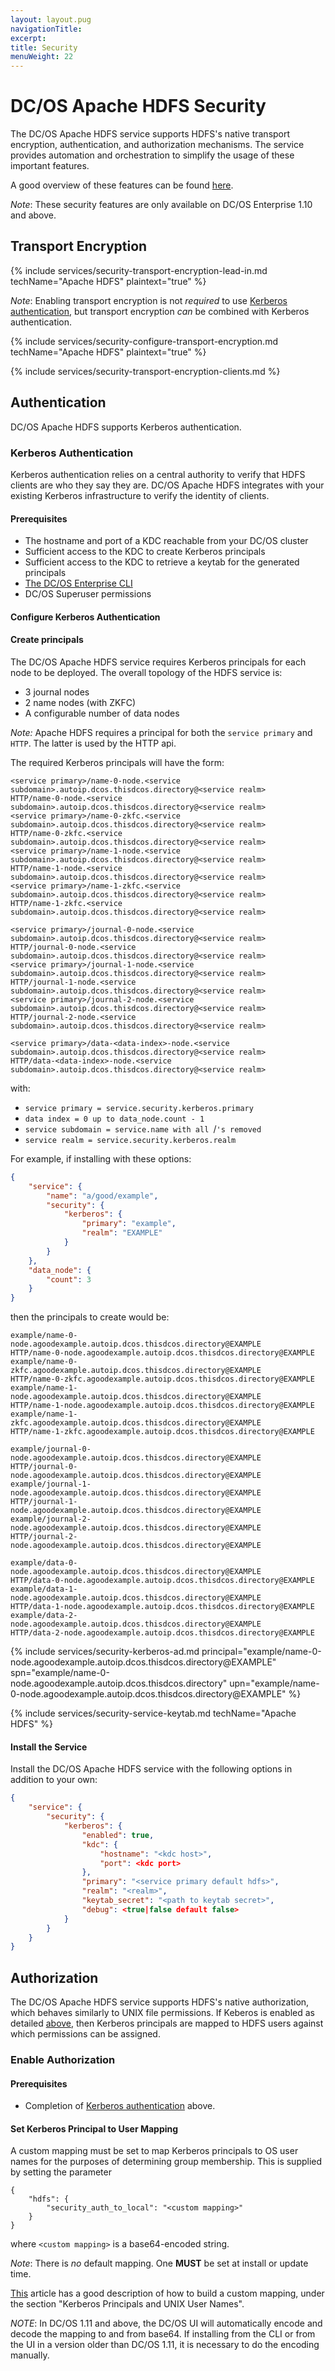 ```yaml
---
layout: layout.pug
navigationTitle:
excerpt:
title: Security
menuWeight: 22
---
```


# DC/OS Apache HDFS Security

The DC/OS Apache HDFS service supports HDFS's native transport encryption, authentication, and authorization mechanisms. The service provides automation and orchestration to simplify the usage of these important features.

A good overview of these features can be found [here](https://hadoop.apache.org/docs/r2.6.0/hadoop-project-dist/hadoop-common/SecureMode.html).

*Note*: These security features are only available on DC/OS Enterprise 1.10 and above.

## Transport Encryption

{% include services/security-transport-encryption-lead-in.md
    techName="Apache HDFS" plaintext="true" %}

*Note*: Enabling transport encryption is not _required_ to use [Kerberos authentication](#kerberos-authentication), but transport encryption _can_ be combined with Kerberos authentication.

{% include services/security-configure-transport-encryption.md
    techName="Apache HDFS" plaintext="true" %}

{% include services/security-transport-encryption-clients.md %}

<!--
TO BE CONFIRMED
*Note*: It is possible to update a running DC/OS Apache HDFS service to enable transport encryption after initial installation, but the service may be unavilable during the transition. Additionally, your HDFS clients will need to be reconfigured unless `service.security.transport_encryption.allow_plaintext` is set to true. -->

## Authentication

DC/OS Apache HDFS supports Kerberos authentication.

### Kerberos Authentication

Kerberos authentication relies on a central authority to verify that HDFS clients are who they say they are. DC/OS Apache HDFS integrates with your existing Kerberos infrastructure to verify the identity of clients.

#### Prerequisites
- The hostname and port of a KDC reachable from your DC/OS cluster
- Sufficient access to the KDC to create Kerberos principals
- Sufficient access to the KDC to retrieve a keytab for the generated principals
- [The DC/OS Enterprise CLI](https://docs.mesosphere.com/latest/cli/enterprise-cli/#installing-the-dcos-enterprise-cli)
- DC/OS Superuser permissions

#### Configure Kerberos Authentication

#### Create principals

The DC/OS Apache HDFS service requires Kerberos principals for each node to be deployed. The overall topology of the HDFS service is:
- 3 journal nodes
- 2 name nodes (with ZKFC)
- A configurable number of data nodes

*Note:* Apache HDFS requires a principal for both the `service primary` and `HTTP`. The latter is used by the HTTP api.

The required Kerberos principals will have the form:
```
<service primary>/name-0-node.<service subdomain>.autoip.dcos.thisdcos.directory@<service realm>
HTTP/name-0-node.<service subdomain>.autoip.dcos.thisdcos.directory@<service realm>
<service primary>/name-0-zkfc.<service subdomain>.autoip.dcos.thisdcos.directory@<service realm>
HTTP/name-0-zkfc.<service subdomain>.autoip.dcos.thisdcos.directory@<service realm>
<service primary>/name-1-node.<service subdomain>.autoip.dcos.thisdcos.directory@<service realm>
HTTP/name-1-node.<service subdomain>.autoip.dcos.thisdcos.directory@<service realm>
<service primary>/name-1-zkfc.<service subdomain>.autoip.dcos.thisdcos.directory@<service realm>
HTTP/name-1-zkfc.<service subdomain>.autoip.dcos.thisdcos.directory@<service realm>

<service primary>/journal-0-node.<service subdomain>.autoip.dcos.thisdcos.directory@<service realm>
HTTP/journal-0-node.<service subdomain>.autoip.dcos.thisdcos.directory@<service realm>
<service primary>/journal-1-node.<service subdomain>.autoip.dcos.thisdcos.directory@<service realm>
HTTP/journal-1-node.<service subdomain>.autoip.dcos.thisdcos.directory@<service realm>
<service primary>/journal-2-node.<service subdomain>.autoip.dcos.thisdcos.directory@<service realm>
HTTP/journal-2-node.<service subdomain>.autoip.dcos.thisdcos.directory@<service realm>

<service primary>/data-<data-index>-node.<service subdomain>.autoip.dcos.thisdcos.directory@<service realm>
HTTP/data-<data-index>-node.<service subdomain>.autoip.dcos.thisdcos.directory@<service realm>

```
with:
- `service primary = service.security.kerberos.primary`
- `data index = 0 up to data_node.count - 1`
- `service subdomain = service.name with all `/`'s removed`
- `service realm = service.security.kerberos.realm`

For example, if installing with these options:
```json
{
    "service": {
        "name": "a/good/example",
        "security": {
            "kerberos": {
                "primary": "example",
                "realm": "EXAMPLE"
            }
        }
    },
    "data_node": {
        "count": 3
    }
}
```
then the principals to create would be:
```
example/name-0-node.agoodexample.autoip.dcos.thisdcos.directory@EXAMPLE
HTTP/name-0-node.agoodexample.autoip.dcos.thisdcos.directory@EXAMPLE
example/name-0-zkfc.agoodexample.autoip.dcos.thisdcos.directory@EXAMPLE
HTTP/name-0-zkfc.agoodexample.autoip.dcos.thisdcos.directory@EXAMPLE
example/name-1-node.agoodexample.autoip.dcos.thisdcos.directory@EXAMPLE
HTTP/name-1-node.agoodexample.autoip.dcos.thisdcos.directory@EXAMPLE
example/name-1-zkfc.agoodexample.autoip.dcos.thisdcos.directory@EXAMPLE
HTTP/name-1-zkfc.agoodexample.autoip.dcos.thisdcos.directory@EXAMPLE

example/journal-0-node.agoodexample.autoip.dcos.thisdcos.directory@EXAMPLE
HTTP/journal-0-node.agoodexample.autoip.dcos.thisdcos.directory@EXAMPLE
example/journal-1-node.agoodexample.autoip.dcos.thisdcos.directory@EXAMPLE
HTTP/journal-1-node.agoodexample.autoip.dcos.thisdcos.directory@EXAMPLE
example/journal-2-node.agoodexample.autoip.dcos.thisdcos.directory@EXAMPLE
HTTP/journal-2-node.agoodexample.autoip.dcos.thisdcos.directory@EXAMPLE

example/data-0-node.agoodexample.autoip.dcos.thisdcos.directory@EXAMPLE
HTTP/data-0-node.agoodexample.autoip.dcos.thisdcos.directory@EXAMPLE
example/data-1-node.agoodexample.autoip.dcos.thisdcos.directory@EXAMPLE
HTTP/data-1-node.agoodexample.autoip.dcos.thisdcos.directory@EXAMPLE
example/data-2-node.agoodexample.autoip.dcos.thisdcos.directory@EXAMPLE
HTTP/data-2-node.agoodexample.autoip.dcos.thisdcos.directory@EXAMPLE
```

{% include services/security-kerberos-ad.md
    principal="example/name-0-node.agoodexample.autoip.dcos.thisdcos.directory@EXAMPLE"
    spn="example/name-0-node.agoodexample.autoip.dcos.thisdcos.directory"
    upn="example/name-0-node.agoodexample.autoip.dcos.thisdcos.directory@EXAMPLE" %}

{% include services/security-service-keytab.md
    techName="Apache HDFS" %}

#### Install the Service

Install the DC/OS Apache HDFS service with the following options in addition to your own:
```json
{
    "service": {
        "security": {
            "kerberos": {
                "enabled": true,
                "kdc": {
                    "hostname": "<kdc host>",
                    "port": <kdc port>
                },
                "primary": "<service primary default hdfs>",
                "realm": "<realm>",
                "keytab_secret": "<path to keytab secret>",
                "debug": <true|false default false>
            }
        }
    }
}
```

<!-- TO BE DETERMINED *Note*: It is possible to enable Kerberos after initial installation but the service may be unavailable during the transition. Additionally, your HDFS clients will need to be reconfigured. -->

## Authorization

The DC/OS Apache HDFS service supports HDFS's native authorization, which behaves similarly to UNIX file permissions. If Keberos is enabled as detailed [above](#kerberos-authentication), then Kerberos principals are mapped to HDFS users against which permissions can be assigned.

### Enable Authorization

#### Prerequisites
- Completion of  [Kerberos authentication](#kerberos-authentication) above.

#### Set Kerberos Principal to User Mapping

A custom mapping must be set to map Kerberos principals to OS user names for the purposes of determining group membership. This is supplied by setting the parameter
```
{
    "hdfs": {
        "security_auth_to_local": "<custom mapping>"
    }
}
```
where `<custom mapping>` is a base64-encoded string.

*Note*: There is _no_ default mapping. One **MUST** be set at install or update time.

[This](https://hortonworks.com/blog/fine-tune-your-apache-hadoop-security-settings/) article has a good description of how to build a custom mapping, under the section "Kerberos Principals and UNIX User Names".

*NOTE*: In DC/OS 1.11 and above, the DC/OS UI will automatically encode and decode the mapping to and from base64. If installing from the CLI or from the UI in a version older than DC/OS 1.11, it is necessary to do the encoding manually.

